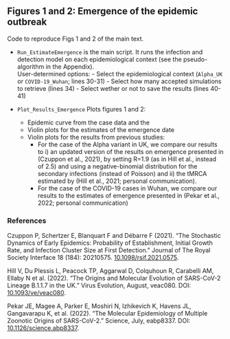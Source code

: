 ## Figures 1 and 2: Emergence of the epidemic outbreak

Code to reproduce Figs 1 and 2 of the main text.

- `Run_EstimateEmergence` is the main script. It runs the infection and detection model on each epidemiological context (see the pseudo-algorithm in the Appendix).
    <br> User-determined options:
        - Select the epidemiological context (`Alpha_UK` or `COVID-19_Wuhan`; lines 30-31)
        - Select how many accepted simulations to retrieve (lines 34)
        - Select wether or not to save the results (lines 40-41)


- `Plot_Results_Emergence` Plots figures 1 and 2:
    - Epidemic curve from the case data and the 
    - Violin plots for the estimates of the emergence date
    - Violin plots for the results from previous studies: 
        - For the case of the Alpha variant in UK, we compare our results to i) an updated version of the results on emergence presented in (Czuppon et al., 2021), by setting R=1.9 (as in Hill et al., instead of 2.5) and using a negative-binomial distribution for the secondary infections (instead of Poisson) and ii) the tMRCA estimated by (Hill et al., 2021; personal communication).
        - For the case of the COVID-19 cases in Wuhan, we compare our results to the estimates of emergence presented in (Pekar et al., 2022; personal communication)


### References
Czuppon P, Schertzer E, Blanquart F and Débarre F (2021). “The Stochastic Dynamics of Early Epidemics: Probability of Establishment, Initial Growth Rate, and Infection Cluster Size at First Detection.” Journal of The Royal Society Interface 18 (184): 20210575. <a href="https://doi.org/10.1098/rsif.2021.0575" rel="_blank">10.1098/rsif.2021.0575</a>.

Hill V, Du Plessis L, Peacock TP, Aggarwal D, Colquhoun R, Carabelli AM, Ellaby N et al. (2022). “The Origins and Molecular Evolution of SARS-CoV-2 Lineage B.1.1.7 in the UK.” Virus Evolution, August, veac080. DOI: <a href="https://doi.org/10.1093/ve/veac080" rel="_blank">10.1093/ve/veac080</a>.

Pekar JE, Magee A, Parker E, Moshiri N, Izhikevich K, Havens JL, Gangavarapu K, et al. (2022). “The Molecular Epidemiology of Multiple Zoonotic Origins of SARS-CoV-2.” Science, July, eabp8337. DOI: <a href="https://doi.org/10.1126/science.abp8337" rel="_blank">10.1126/science.abp8337</a>.



